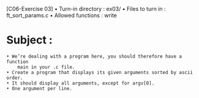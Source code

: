 [C06-Exercise 03]
	• Turn-in directory : ex03/
	• Files to turn in  : ft_sort_params.c
	• Allowed functions : write
# Subject :
	• We’re dealing with a program here, you should therefore have a function
		main in your .c file.
	• Create a program that displays its given arguments sorted by ascii order.
	• It should display all arguments, except for argv[0].
	• One argument per line.
